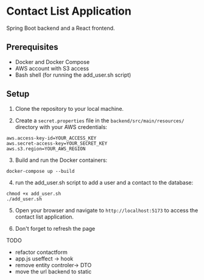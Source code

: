 # Contact List Application

Spring Boot backend and a React frontend.

## Prerequisites

- Docker and Docker Compose
- AWS account with S3 access
- Bash shell (for running the add_user.sh script)

## Setup

1. Clone the repository to your local machine.

2. Create a `secret.properties` file in the `backend/src/main/resources/` directory with your AWS credentials:

```
aws.access-key-id=YOUR_ACCESS_KEY
aws.secret-access-key=YOUR_SECRET_KEY
aws.s3.region=YOUR_AWS_REGION
```

3. Build and run the Docker containers:

```
docker-compose up --build
```

4. run the add_user.sh script to add a user and a contact to the database:

```
chmod +x add_user.sh
./add_user.sh
```

5. Open your browser and navigate to `http://localhost:5173` to access the contact list application.

6. Don't forget to refresh the page


TODO
- refactor contactform
- app.js useffect -> hook
- remove entity controler-> DTO
- move the url backend to static

